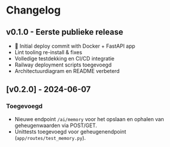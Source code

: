 # Changelog

## v0.1.0 - Eerste publieke release

- 🚀 Initial deploy commit with Docker + FastAPI app
- Lint tooling re-install & fixes
- Volledige testdekking en CI/CD integratie
- Railway deployment scripts toegevoegd
- Architectuurdiagram en README verbeterd

## [v0.2.0] - 2024-06-07

### Toegevoegd

- Nieuwe endpoint `/ai/memory` voor het opslaan en ophalen van geheugenwaarden via POST/GET.
- Unittests toegevoegd voor geheugenendpoint (`app/routes/test_memory.py`).
